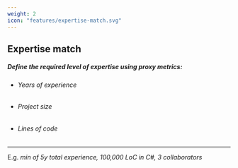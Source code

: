 ```yaml
---
weight: 2
icon: "features/expertise-match.svg"
---
```


## Expertise match

##### Define the required level of expertise using proxy metrics:

* ###### Years of experience
* ###### Project size
* ###### Lines of code

---

E.g. *min of 5y total experience, 100,000 LoC in C#, 3 collaborators*